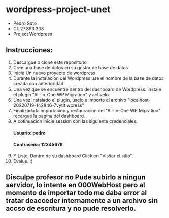 
# wordpress-project-unet

- Pedro Soto
- CI: 27.893.308
- Project Wordpress

## Instrucciones:

1. Descargue o clone este repositorio
2. Cree una base de datos en su gestor de base de datos
3. Inicie Un nuevo proyecto de wordpress
4. Durante la inctalacion del Wordpress use el nombre de la base de datos creada con anterioridad
5. Una vez que se encuentre dentro del dashboard de Wordpress: instale el plugin "All-in-One WP Migration" y activelo
6. Una vez instalado el plugin, uselo e importe el archivo "localhost-20220719-142846-7vytlt.wpress"
7. Finalizada la importacion y restauracion del "All-in-One WP Migration" recargue la pagina del dashboard.
8. A cotinuacion inicie session con las siguiente credenciales:
    #### Usuario: pedro
    #### Contraseña: 12345678
9. Y Listo, Dentro de su dashboard Click en "Visitar el sitio".
10. Evalue. :)

## Disculpe profesor no Pude subirlo a ningun servidor, lo intente en 000WebHost pero al momento de importar todo me daba error al tratar deacceder internamente a un archivo sin accso de escritura y no pude resolverlo.

